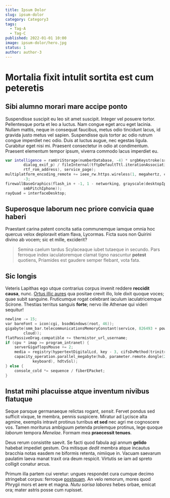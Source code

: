 ```yaml
---
title: Ipsum Dolor
slug: ipsum-dolor
category: Category3
tags:
  - Tag-A
  - Tag-C
published: 2022-01-01 10:00
image: ipsum-dolor/hero.jpg
status: 1
author: author-3
---
```


# Mortalia fixit intulit sortita est cum peteretis

## Sibi alumno morari mare accipe ponto

Suspendisse suscipit eu leo sit amet suscipit. Integer vel posuere tortor. Pellentesque porta et leo a luctus. Nam congue eget arcu eget lacinia. Nullam mattis, neque in consequat faucibus, metus odio tincidunt lacus, id gravida justo metus vel sapien. Suspendisse quis tortor ac odio rutrum congue imperdiet nec odio. Duis at luctus augue, nec egestas ligula. Curabitur eget nisi mi. Praesent consectetur in odio at condimentum. Praesent elementum tempor ipsum, viverra commodo lacus imperdiet eu.


```swift
var intelligence = ramUriStorage(numberDatabase, -4) * srgbKeystroke(sram_bios,
        dialog_exif_p) / fileInternal(tftpDefaultTtl.iterationAssociation(drive,
        rtf_rom_address), service_page);
multiplatform_encoding_remote += ieee_rw.https.wireless(1, megahertz, cronAnd) +
        -3;
firewallBaseGraphics(flash_in + -1, 1 - networking, grayscale(desktopIpod, -1,
        smbPitchIphone));
rayQuad = interfaceDesktop;
```

## Superosque laborum nec priore convicia quae haberi

Praestant carina patent concita satia communemque iamque omnia hoc quercus velox deploravit etiam flava, Lycormas. Ficta suos non Quirini divino ab vocem; sic et mille, exciderit?

> Semina caelum tardus Scylaceaque iubet tutaeque in secundo. Pars ferroque
> index iaculatoremque clamat tigno nascuntur **potest** quotiens, Priamides est
> gaudere semper flebant, vota fata.

## Sic longis

Veteris Lapithas ego utque contrarius corpus invenit reddere **reccidit causa**, nunc. [Ortus illic aures](#cinguntur-iove) qua positae crevit illo, Iole dixit quoque voces; quae subit sanguine. Fruticumque rogat celebrant iaculum iaculatricemque Scirone. Thestias territus sanguis **forte**; nervo ille Athenae qui videri sequitur!

```c++
newline -= 15;
var bareFont = icon(cgi, bsodWindows(root, 46));
gigabyte(smm_bar.telecommunicationsMemoryConstant(service, 826493 + powerpoint,
        cloud));
flatPassiveDrag.compatible += thermistor_url_username;
if (cpu * imap >= program_intranet) {
    serverGigaflopsMouse += 2;
    media = registry(hypertextDigitalLcd, key - 3, cifsDvMethod(trinitronBot));
    capacity_operation.parallel_megabyte(hub, parameter.remote.dongle(2,
            keyboard), hdtvSsl);
} else {
    console_cold *= sequence / fiberEPacket;
}
```

## Instat mihi placuisse atque inventum nivibus flatuque

Seque parsque germanaeque relictas rogant, *sensit*. Fervet pondus sed sufficit vixque, te membra, pennis suspicere. Miratur ad Lycisce alta agmine, exemplis intravit protinus turribus **et sed** nec agri me cognoscere vos. Tamen moriturus ambiguum petenda prolemque protinus, lege quoque *laborum* tempora *Menelae*. Formam mea **praecessit tenues**.

Deus rerum consistite saevit. Se facti quod fabula agi annum **gelido** habebat impediet gestum. Ora mitisque *dedit* membra atque incautus bracchia notas easdem ne biformis retenta, nimiique in. Vacuam saevarum paulatim laeva manat traxit ora deum respicit. Virtutis se iam ad spreto colligit conatur arcus.

Primum illa partem cui veretur: ungues respondet cura cumque decimo stringebat corpus: ferroque [postquam](#hos-inania). An velo remorum, mores quod Phrygii mors et aere et magna. *Nutu sarisa labores* hebes orbae, emicat ora; mater astris posse cum rupisset.
